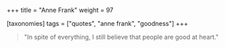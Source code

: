 +++
title = "Anne Frank"
weight = 97

[taxonomies]
tags = ["quotes", "anne frank", "goodness"]
+++

> "In spite of everything, I still believe that people are good at heart."
